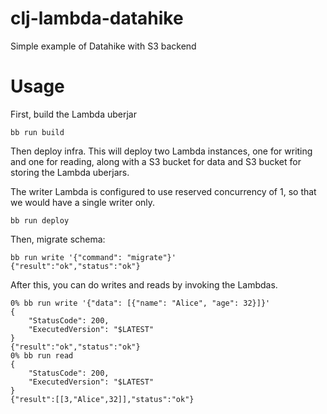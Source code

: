# clj-lambda-datahike

Simple example of Datahike with S3 backend

# Usage

First, build the Lambda uberjar

```
bb run build
```

Then deploy infra. This will deploy two Lambda instances, one for writing and one for reading, along with a S3 bucket for data and S3 bucket for storing the Lambda uberjars.

The writer Lambda is configured to use reserved concurrency of 1, so that we would have a single writer only.

```
bb run deploy
```

Then, migrate schema:

```
bb run write '{"command": "migrate"}'
{"result":"ok","status":"ok"}
```

After this, you can do writes and reads by invoking the Lambdas.

```
0% bb run write '{"data": [{"name": "Alice", "age": 32}]}'
{
    "StatusCode": 200,
    "ExecutedVersion": "$LATEST"
}
{"result":"ok","status":"ok"}
0% bb run read
{
    "StatusCode": 200,
    "ExecutedVersion": "$LATEST"
}
{"result":[[3,"Alice",32]],"status":"ok"}
```
